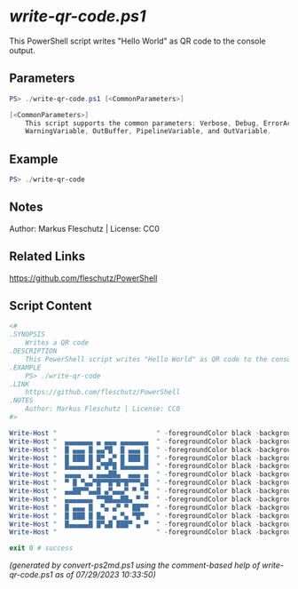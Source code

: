 *write-qr-code.ps1*
================

This PowerShell script writes "Hello World" as QR code to the console output.

Parameters
----------
```powershell
PS> ./write-qr-code.ps1 [<CommonParameters>]

[<CommonParameters>]
    This script supports the common parameters: Verbose, Debug, ErrorAction, ErrorVariable, WarningAction, 
    WarningVariable, OutBuffer, PipelineVariable, and OutVariable.
```

Example
-------
```powershell
PS> ./write-qr-code

```

Notes
-----
Author: Markus Fleschutz | License: CC0

Related Links
-------------
https://github.com/fleschutz/PowerShell

Script Content
--------------
```powershell
<#
.SYNOPSIS
	Writes a QR code
.DESCRIPTION
	This PowerShell script writes "Hello World" as QR code to the console output.
.EXAMPLE
	PS> ./write-qr-code
.LINK
	https://github.com/fleschutz/PowerShell
.NOTES
	Author: Markus Fleschutz | License: CC0
#>

Write-Host "                         " -foregroundColor black -backgroundColor white
Write-Host "  ▄▄▄▄▄▄▄ ▄ ▄▄▄ ▄▄▄▄▄▄▄  " -foregroundColor black -backgroundColor white
Write-Host "  █ ▄▄▄ █ ▄▄▀█  █ ▄▄▄ █  " -foregroundColor black -backgroundColor white
Write-Host "  █ ███ █ █▀ ▄▀ █ ███ █  " -foregroundColor black -backgroundColor white
Write-Host "  █▄▄▄▄▄█ ▄▀█▀█ █▄▄▄▄▄█  " -foregroundColor black -backgroundColor white
Write-Host "  ▄▄▄▄  ▄ ▄▄▄██▄  ▄▄▄ ▄  " -foregroundColor black -backgroundColor white
Write-Host "  ▀ █ ▀▄▄▀█▀▀█▀█▀█▀▀▀▄█  " -foregroundColor black -backgroundColor white
Write-Host "  ▄▄██▀▀▄▄█ ▄▀▄▄▄▀ ▀ ▀▄  " -foregroundColor black -backgroundColor white
Write-Host "  ▄▄▄▄▄▄▄ ▀▀██▄▄██▄ ▀ ▀  " -foregroundColor black -backgroundColor white
Write-Host "  █ ▄▄▄ █  ▀▄ ▄▀ ▀ ██▀▀  " -foregroundColor black -backgroundColor white
Write-Host "  █ ███ █ █▄  ▄ ▀▄ ▀█▀   " -foregroundColor black -backgroundColor white
Write-Host "  █▄▄▄▄▄█ █▀▄█ ███▀ ▄ ▀  " -foregroundColor black -backgroundColor white
Write-Host "                         " -foregroundColor black -backgroundColor white

exit 0 # success
```

*(generated by convert-ps2md.ps1 using the comment-based help of write-qr-code.ps1 as of 07/29/2023 10:33:50)*
